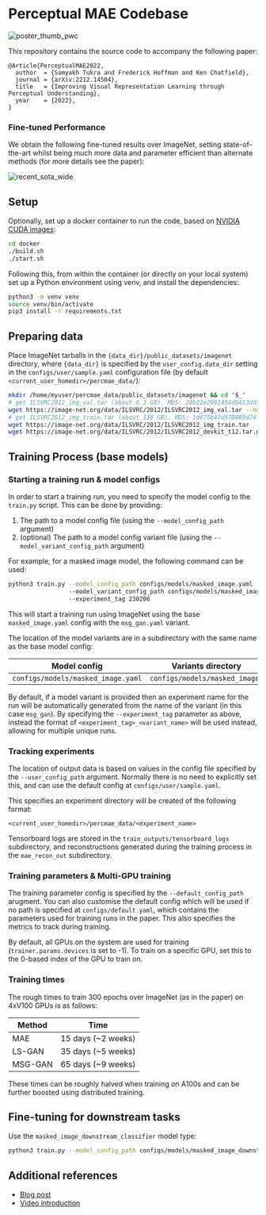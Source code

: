 # Perceptual MAE Codebase

![poster_thumb_pwc](https://github.com/tractableai/perceptual-mae/assets/1108445/117ad9cf-c77d-41c9-b419-6ce2bcc03c1e)

This repository contains the source code to accompany the following paper:

```
@Article{PerceptualMAE2022,
  author  = {Samyakh Tukra and Frederick Hoffman and Ken Chatfield},
  journal = {arXiv:2212.14504},
  title   = {Improving Visual Representation Learning through Perceptual Understanding},
  year    = {2022},
}
```

### Fine-tuned Performance

We obtain the following fine-tuned results over ImageNet, setting state-of-the-art whilst being much more data and parameter efficient than alternate methods (for more details see the paper):

![recent_sota_wide](https://github.com/tractableai/perceptual-mae/assets/1108445/d1a21356-17d1-4a16-8ae2-3d0cd719db21)

## Setup

Optionally, set up a docker container to run the code, based on [NVIDIA CUDA images](https://hub.docker.com/r/nvidia/cuda):

```bash
cd docker
./build.sh
./start.sh
```

Following this, from within the container (or directly on your local system) set up
a Python environment using venv, and install the dependencies:

```bash
python3 -m venv venv
source venv/bin/activate
pip3 install -r requirements.txt
```

## Preparing data

Place ImageNet tarballs in the `{data_dir}/public_datasets/imagenet` directory, where
`{data_dir}` is specified by the `user_config.data_dir` setting in the
`configs/user/sample.yaml` configuration file (by default `<current_user_homedir>/percmae_data/`):

```bash
mkdir /home/myuser/percmae_data/public_datasets/imagenet && cd "$_"
# get ILSVRC2012_img_val.tar (about 6.3 GB). MD5: 29b22e2961454d5413ddabcf34fc5622
wget https://image-net.org/data/ILSVRC/2012/ILSVRC2012_img_val.tar --no-check-certificate
# get ILSVRC2012_img_train.tar (about 138 GB). MD5: 1d675b47d978889d74fa0da5fadfb00e
wget https://image-net.org/data/ILSVRC/2012/ILSVRC2012_img_train.tar  --no-check-certificate
wget https://image-net.org/data/ILSVRC/2012/ILSVRC2012_devkit_t12.tar.gz
```

## Training Process (base models)

### Starting a training run & model configs

In order to start a training run, you need to specify the model config to the `train.py` script. This can be done by providing:

1. The path to a model config file (using the `--model_config_path` argument)
2. (optional) The path to a model config variant file (using the `--model_variant_config_path` argument)

For example, for a masked image model, the following command can be used:

```bash
python3 train.py --model_config_path configs/models/masked_image.yaml
                 --model_variant_config_path configs/models/masked_image/msg_gan.yaml
                 --experiment_tag 230206
```

This will start a training run using ImageNet using the base `masked_image.yaml` config with the `msg_gan.yaml` variant.

The location of the model variants are in a subdirectory with the same name as the base model config:

| Model config                          | Variants directory                |
|---------------------------------------|-----------------------------------|
| `configs/models/masked_image.yaml`    | `configs/models/masked_image/`    |

By default, if a model variant is provided then an experiment name for the run will be automatically generated from the
name of the variant (in this case `msg_gan`). By specifying the `--experiment_tag` parameter as above, instead the format
of `<experiment_tag>_<variant_name>` will be used instead, allowing for multiple unique runs.

### Tracking experiments

The location of output data is based on values in the config file specified by the `--user_config_path` argument.
Normally there is no need to explicitly set this, and can use the default config at `configs/user/sample.yaml`.

This specifies an experiment directory will be created of the following format:

```
<current_user_homedir>/percmae_data/<experiment_name>
```

Tensorboard logs are stored in the `train_outputs/tensorboard_logs` subdirectory, and reconstructions generated during the
training process in the `mae_recon_out` subdirectory.

### Training parameters & Multi-GPU training

The training parameter config is specified by the `--default_config_path` arugment.
You can also customise the default config which will be used if no path is specified at `configs/default.yaml`,
which contains the parameters used for training runs in the paper. This also specifies the metrics to track
during training.

By default, all GPUs on the system are used for training (`trainer.params.devices` is set to -1).
To train on a specific GPU, set this to the 0-based index of the GPU to train on.

### Training times

The rough times to train 300 epochs over ImageNet (as in the paper) on 4xV100 GPUs is as follows:

| Method   | Time               |
|----------|--------------------|
| MAE      | 15 days (~2 weeks) |
| LS-GAN   | 35 days (~5 weeks) |
| MSG-GAN  | 65 days (~9 weeks) |

These times can be roughly halved when training on A100s and can be further boosted using distributed training.

## Fine-tuning for downstream tasks

Use the `masked_image_downstream_classifier` model type:

```bash
python3 train.py --model_config_path configs/models/masked_image_downstream_classifier.yaml
```

## Additional references

* [Blog post](https://tractable.ai/en/resources/efficient-learning-of-domain-specific-visual-cues-with-self-supervision)
* [Video introduction](https://youtu.be/RMc9mK7n8qk)
